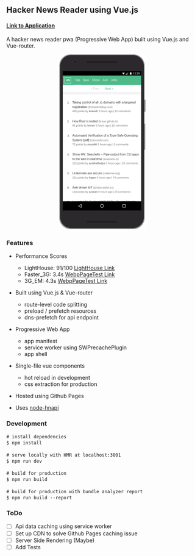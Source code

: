 ## Hacker News Reader using Vue.js

#### [Link to Application](https://anubhav7495.github.io/hnpwa-vue)

A hacker news reader pwa (Progressive Web App) built using Vue.js and Vue-router.

<p align="center">
  <img src="main-view.png" width="226" />
</p>

### Features

* Performance Scores
  * LightHouse: 91/100 [LightHouse Link](https://www.webpagetest.org/lighthouse.php?test=170717_C8_230384878d6c07f66bb59cf11f15ad24&run=3)
  * Faster_3G: 3.4s [WebpPageTest Link](https://www.webpagetest.org/result/170717_C8_230384878d6c07f66bb59cf11f15ad24/)
  * 3G_EM: 4.3s [WebpPageTest Link](https://www.webpagetest.org/result/170717_TC_8b6a7c9d33d6687172ff9104a78cbae3/)


* Built using Vue.js & Vue-router
  * route-level code splitting
  * preload / prefetch resources
  * dns-prefetch for api endpoint


* Progressive Web App
  * app manifest
  * service worker using SWPrecachePlugin
  * app shell


* Single-file vue components
  * hot reload in development
  * css extraction for production


* Hosted using Github Pages

* Uses [node-hnapi](https://github.com/cheeaun/node-hnapi)

### Development

```
# install dependencies
$ npm install

# serve locally with HMR at localhost:3001
$ npm run dev

# build for production
$ npm run build

# build for production with bundle analyzer report
$ npm run build --report
```

### ToDo

- [ ] Api data caching using service worker
- [ ] Set up CDN to solve Github Pages caching issue
- [ ] Server Side Rendering (Maybe)
- [ ] Add Tests
